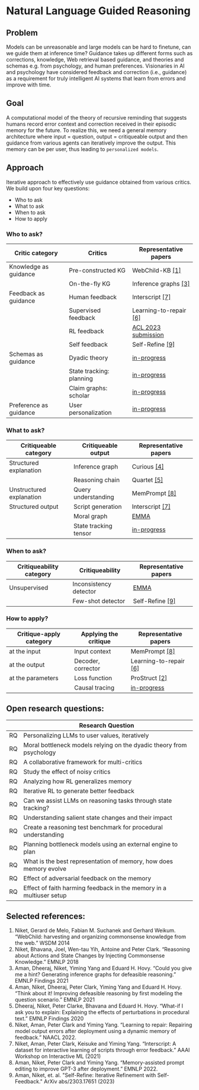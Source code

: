 # Natural Language Guided Reasoning

## Problem
Models can be unreasonable and large models can be hard to finetune, can we guide them at inference time? Guidance takes up different forms such as corrections, knowledge, Web retrieval based guidance, and theories and schemas e.g. from psychology, and human preferences. Visionaries in AI and psychology have considered feedback and correction (i.e., guidance) as a requirement for truly intelligent AI systems that learn from errors and improve with time.

## Goal
A computational model of the theory of recursive reminding that suggests humans record error context and correction received in their episodic memory for the future. To realize this, we need a general memory architecture where input = question, output = critiqueable output and then guidance from various agents can iteratively improve the output. This memory can be per user, thus leading to `personalized models`.

## Approach
Iterative approach to effectively use guidance obtained from various critics. We build upon four key questions:
- Who to ask
- What to ask
- When to ask
- How to apply


### Who to ask?
|Critic category        | Critics                 | Representative papers     |
|---                    |---                      |---                        |
|Knowledge as guidance  |Pre-constructed KG       | WebChild-KB [[1]](https://www.mpi-inf.mpg.de/departments/databases-and-information-systems/research/yago-naga/commonsense/webchild)       |
|                       |On-the-fly KG            | Inference graphs [[3]](https://aclanthology.org/2021.findings-acl.456.pdf)  |
|Feedback as guidance   |Human feedback           | Interscript [[7]](https://www.semanticscholar.org/paper/Interscript%3A-A-dataset-for-interactive-learning-of-Tandon-Madaan/07d5bba7d2bc511c88eb143a926d3c297298ad15) |
|                       |Supervised feedback      | Learning-to-repair [[6]](https://aclanthology.org/2022.findings-naacl.26/)|
|                       |RL feedback              | [ACL 2023 submission](https://niket.tandon.info)   |
|                       |Self feedback            | Self-Refine [[9]](https://selfrefine.info/)      |
|Schemas as guidance    |Dyadic theory            | [in-progress](https://github.com/allenai/emma/tree/dev)           |
|                       |State tracking: planning | [in-progress](https://github.com/allenai/openpi_v2)           |
|                       |Claim graphs: scholar    | [in-progress](https://github.com/nikett/claimgraph)           |
|Preference as guidance |User personalization     | [in-progress](https://niket.tandon.info)           |



### What to ask?
|Critiqueable category    | Critiqueable output     | Representative papers  |
|---                      |---                      |---                     |
|Structured explanation   | Inference graph         | Curious [[4]](https://aclanthology.org/2021.emnlp-main.508/)  |
|                         | Reasoning chain         | Quartet [[5]](https://aclanthology.org/2020.findings-emnlp.300.pdf)       |
|Unstructured explanation | Query understanding     | MemPrompt [[8]](https://memprompt.com) | 
|Structured output        | Script generation       | Interscript [[7]](https://www.semanticscholar.org/paper/Interscript%3A-A-dataset-for-interactive-learning-of-Tandon-Madaan/07d5bba7d2bc511c88eb143a926d3c297298ad15) |
|                         | Moral graph             | [EMMA](https://github.com/nikett/emma) |
|                         | State tracking tensor   | [in-progress](https://github.com/allenai/openpi_v2)         |



### When to ask?
|Critiqueability category | Critiqueability       | Representative papers |
|---                      |---                    |---                    |
|Unsupervised             | Inconsistency detector| [EMMA](https://github.com/nikett/emma)| 
|                         | Few-shot detector     | Self-Refine [[9]](https://selfrefine.info/) |



### How to apply?
|Critique-apply category | Applying the critique | Representative papers  |
|---                     |---                    |---                     |
|at the input            | Input context         | MemPrompt [[8]](https://memprompt.com) | 
|at the output           | Decoder, corrector    | Learning-to-repair [[6]](https://aclanthology.org/2022.findings-naacl.26/) |
|at the parameters       | Loss function         | ProStruct [[2]](https://aclanthology.org/D18-1006.pdf) |
|                        | Causal tracing        | [in-progress](https://niket.tandon.info) |



## Open research questions:
|  | Research Question |
|---|---|
|RQ| Personalizing LLMs to user values, iteratively | 
|RQ| Moral bottleneck models relying on the dyadic theory from psychology |
|RQ| A collaborative framework for multi-critics |
|RQ| Study the effect of noisy critics | 
|RQ| Analyzing how RL generalizes memory | 
|RQ| Iterative RL to generate better feedback | 
|RQ| Can we assist LLMs on reasoning tasks through state tracking? |
|RQ| Understanding salient state changes and their impact|
|RQ| Create a reasoning test benchmark for procedural understanding |
|RQ| Planning bottleneck models using an external engine to plan |
|RQ| What is the best representation of memory, how does memory evolve |
|RQ| Effect of adversarial feedback on the memory |
|RQ| Effect of faith harming feedback in the memory in a multiuser setup |



## Selected references:
1. Niket, Gerard de Melo, Fabian M. Suchanek and Gerhard Weikum. “WebChild: harvesting and organizing commonsense knowledge from the web.” WSDM 2014
2. Niket, Bhavana, Joel, Wen-tau Yih, Antoine and Peter Clark. “Reasoning about Actions and State Changes by Injecting Commonsense Knowledge.” EMNLP 2018
3. Aman, Dheeraj, Niket, Yiming Yang and Eduard H. Hovy. “Could you give me a hint? Generating inference graphs for defeasible reasoning.” EMNLP Findings 2021
4. Aman, Niket, Dheeraj, Peter Clark, Yiming Yang and Eduard H. Hovy. “Think about it! Improving defeasible reasoning by first modeling the question scenario.” EMNLP 2021
5. Dheeraj, Niket, Peter Clarke, Bhavana and Eduard H. Hovy. “What-if I ask you to explain: Explaining the effects of perturbations in procedural text.” EMNLP Findings 2020
6. Niket, Aman, Peter Clark and Yiming Yang. “Learning to repair: Repairing model output errors after deployment using a dynamic memory of feedback.” NAACL 2022.
7. Niket, Aman, Peter Clark, Keisuke and Yiming Yang. “Interscript: A dataset for interactive learning of scripts through error feedback.” AAAI Workshop on Interactive ML (2021)
8. Aman, Niket, Peter Clark and Yiming Yang. “Memory-assisted prompt editing to improve GPT-3 after deployment.” EMNLP 2022.
9. Aman, Niket, et. al. "Self-Refine: Iterative Refinement with Self-Feedback." ArXiv abs/2303.17651 (2023)


